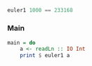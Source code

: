 ## 
[](solver.hs)


```hs
euler1 1000 == 233168
```

<!--MAIN_BEGIN-->
### Main
```hs
main = do
    a <- readLn :: IO Int
    print $ euler1 a

```
<!--MAIN_END-->
